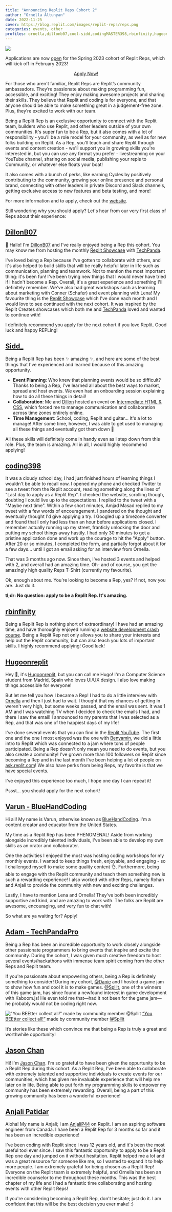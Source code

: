 ```yaml
---
title: "Announcing Replit Reps Cohort 2"
author: "Ornella Altunyan"
date: 2022-11-25
cover: https://blog.replit.com/images/replit-reps/reps.png
categories: events, other
profiles: ornella,dillonb07,cool-sidd,codingMASTER398,rbinfinity,hugoonreplit,VarunPatel12,TechPandaPro,jlc893,AnjaliP44
---
```


![](https://blog.replit.com/images/replit-reps/reps.png)

Applications are now [open](https://replit-reps.replit-community.repl.co/) for the Spring 2023 cohort of Replit Reps, which will kick off in February 2023! 

<div style="display: flex; justify-content: center;">
      <a class="cta-btn" href="https://replit-reps.replit-community.repl.co/" target="_blank">Apply Now!</a>
    </div>

For those who aren't familiar, Replit Reps are Replit’s community ambassadors. They’re passionate about making programming fun, accessible, and exciting! They enjoy making awesome projects and sharing their skills. They believe that Replit and coding is for everyone, and that anyone should be able to make something great in a judgement-free zone. Plus, they’re excited to work with our team.

Being a Replit Rep is an exclusive opportunity to connect with the Replit team, builders who use Replit, and other leaders outside of your own communities. It's super fun to be a Rep, but it also comes with a lot of responsibility - you'll be a role model for your community, as well as for new folks building on Replit. As a Rep, you'll teach and share Replit through events and content creation - we'll support you in growing skills you're interested in, but you can use any format you prefer - livestreaming on your YouTube channel, sharing on social media, publishing your repls to Community, or whatever else floats your boat!

It also comes with a bunch of perks, like earning Cycles by positively contributing to the community, growing your online presence and personal brand, connecting with other leaders in private Discord and Slack channels, getting exclusive access to new features and beta testing, and more!

For more information and to apply, check out the [website](https://replit-reps.replit-community.repl.co/). 

Still wondering why you should apply? Let's hear from our very first class of Reps about their experience:

## [DillonB07](https://replit.com/@dillonb07)

👋 Hallo! I'm [DillonB07](https://replit.com/@DillonB07) and I've really enjoyed being a Rep this cohort. You may know me from hosting the monthly [Replit Showcase](https://replit-showcase.dillonb07.repl.co) with [TechPanda](https://replit.com/@TechPandaPro).

I've loved being a Rep because I've gotten to collaborate with others, and it's also helped to build skills that will be really helpful later in life such as communication, planning and teamwork. Not to mention the most important thing: it's been fun! I've been trying new things that I would never have tried if I hadn't become a Rep. Overall, it's a great experience and something I'll definitely remember. We've also had great workshops such as learning about marketing with Conner (Schafer) and event planning with Lena! My favourite thing is the [Replit Showcase](https://replit-showcase.dillonb07.repl.co) which I've done each month and I would love to see continued with the next cohort. It was inspired by the Replit Creates showcases which both me and [TechPanda](https://replit.com/@TechPandaPro) loved and wanted to continue with!

I definitely recommend you apply for the next cohort if you love Replit. Good luck and happy REPLing!

## [Sidd_](https://replit.com/@cool-sidd) 

Being a Replit Rep has been ✨ amazing ✨, and here are some of the best things that I've experienced and learned because of this amazing opportunity.

- **Event Planning**: Who knew that planning events would be so difficult? Thanks to being a Rep, I've learned all about the best ways to market, spread and host events. We even had an onboarding session explaining how to do all these things in detail!
- **Collaboration**: Me and [Dillon](https://replit.com/@DillonB07) hosted an event on [Intermediate HTML & CSS](https://www.youtube.com/watch?v=JXdUroGHgpw), which forced me to manage communication and collaboration across time zones entirely online.
- **Time Management**: School, coding, Replit and guitar... It's a lot to manage! After some time, however, I was able to get used to managing all these things and eventually got them down 🎯

All these skills will definitely come in handy even as I step down from this role. Plus, the team is amazing. All in all, I would highly recommend applying!

## [coding398](https://replit.com/@codingMASTER398)

It was a cloudy school day, I had just finished hours of learning things I wouldn't be able to recall now. I opened my phone and checked Twitter to see a tweet from the Replit account, reading something along the lines of "Last day to apply as a Replit Rep". I checked the website, scrolling though, doubting I could live up to the expectations. I replied to the tweet with a "Maybe next time". Within a few short minutes, Amjad Masad replied to my tweet with a few words of encouragement. I pandered on the thought and eventually thought I'd give applying a try. I Googled up a timezone converter and found that I only had less than an hour before applications closed. I remember actually running up my street, franticly unlocking the door and putting my school things away hastily. I had only 30 minutes to get a pristine application done and work up the courage to hit the "Apply" button. After 20 or so minutes, I completed the form, and partially forgot about it for a few days... until I got an email asking for an interview from Ornella.

That was 3 months ago now. Since then, I've hosted 3 events and helped with 2, and overall had an amazing time. Oh- and of course, you get the amazingly high quality Reps T-Shirt (currently my favourite).

Ok, enough about me. You're looking to become a Rep, yes? If not, now you are. Just do it. 

**tl;dr: No question: apply to be a Replit Rep. It's amazing.**

## [rbinfinity](https://replit.com/@rbinfinity)

Being a Replit Rep is nothing short of extraordinary! I have had an amazing time, and have thoroughly enjoyed running a [website development crash course](https://website-development-crash-course.rbinfinity.repl.co). Being a Replit Rep not only allows you to share your interests and help out the Replit community, but can also teach you lots of important skills. I highly recommend applying! Good luck!

## [Hugoonreplit](https://replit.com/@Hugoonreplit)

Hey 👋, it's [Hugoonreplit](https://replit.com/@Hugoonreplit), but you can call me Hugo! I'm a Computer Science student from Madrid, Spain who loves UI/UX design. I also love making things accessible for everyone!

But let me tell you how I became a Rep! I had to do a little interview with [Ornella](https://replit.com/@ornella) and then I just had to wait. I thought that my chances of getting in weren't very high, but some weeks passed, and the email was sent. It was 1 AM and I was watching TV when I decided to check the emails I had, and there I saw the email! I announced to my parents that I was selected as a Rep, and that was one of the happiest days of my life!

I've done several events that you can find in the [Replit YouTube](https://www.youtube.com/playlist?list=PLto9KpJAqHMQ9DI8d9q2UU6EvcBkiyoMp). The first one and the one I most enjoyed was the one with [Benyamin](https://twitter.com/ObiWanBenoni), we did a little intro to Replit which was connected to a jam where tons of people participated. Being a Rep doesn't only mean you need to do events, but you also create a community! I've grown more than 100 followers on Replit since becoming a Rep and in the last month I've been helping a lot of people on [ask.replit.com](https://ask.replit.com)! We also have perks from being Reps, my favorite is that we have special events. 

I've enjoyed this experience too much, I hope one day I can repeat it!

Pssst... you should apply for the next cohort!

## [Varun - BlueHandCoding](https://replit.com/@VarunPatel12)

Hi all! My name is Varun, otherwise known as [BlueHandCoding](https://www.tiktok.com/@bluehandcoding). I'm a content creator and educator from the United States.

My time as a Replit Rep has been PHENOMENAL! Aside from working alongside incredibly talented individuals, I've been able to develop my own skills as an orator and collaborater.

One the activities I enjoyed the most was hosting coding workshops for my monthly events. I wanted to keep things fresh, enjoyable, and engaging - so I challenged myself to make some quality content 👌. Furthermore, being able to engage with the Replit community and teach them something new is such a rewarding experience! I also worked with other Reps, namely Rohan and Anjali to provide the community with new and exciting challenges.

Lastly, I have to mention Lena and Ornella! They've both been incredibly supportive and kind, and are amazing to work with. The folks are Replit are awesome, encouraging, and very fun to chat with!

So what are ya waiting for? Apply!

## [Adam - TechPandaPro](https://replit.com/@TechPandaPro)

Being a Rep has been an incredible opportunity to work closely alongside other passionate programmers to bring events that inspire and excite the community. During the cohort, I was given much creative freedom to host several events/hackathons with immense team spirit coming from the other Reps and Replit team.

If you're passionate about empowering others, being a Rep is definitely something to consider! During my cohort, [@Danie](https://replit.com/@lajbel) and I hosted a game jam to show how fun and cool it is to make games. [@Spllit](https://replit.com/@Spllit), one of the winners of this game jam, has since found a newfound interest in game development with Kaboom.js! He even told me that—had it not been for the game jam—he probably would not be coding right now.

!["You BEEtter collect all!" made by community member @Spllit](https://blog.replit.com/images/replit-reps/spllit_game.png)
[“You BEEtter collect all!”](https://replit.com/@Spllit/You-BEEtter-collect-all?v=1) made by community member [@Spllit](https://replit.com/@Spllit)

It’s stories like these which convince me that being a Rep is truly a great and worthwhile opportunity!

## [Jason Chan](https://replit.com/@jlc893)

Hi! I'm [Jason Chan](https://replit.com/@jlc893). I'm so grateful to have been given the oppurtunity to be a Replit Rep during this cohort. As a Replit Rep, I've been able to collaborate with extremely talented and supportive individuals to create events for our communities, which has given me invaluable experience that will help me later on in life. Being able to put forth my programming skills to empower my community has been extremely rewarding. Overall, being a part of this growing community has been a wonderful experience!

## [Anjali Patidar](https://replit.com/@AnjaliP44)

Aloha! My name is Anjali; I am [AnjaliP44](https://replit.com/@AnjaliP44) on Replit. I am an aspiring software engineer from Canada. I have been a Replit Rep for 3 months so far and it has been an incredible experience!

I've been coding with Replit since I was 12 years old, and it's been the most useful tool ever since. I saw this fantastic opportunity to apply to be a Replit Rep one day and jumped on it without hesitation. Replit helped me a lot and was a great resource for someone like me, so I wanted to expand it to help more people. I am extremely grateful for being chosen as a Replit Rep! Everyone on the Replit team is extremely helpful, and Ornella has been an incredible counselor to me throughout these months. This was the best chapter of my life and I had a fantastic time collaborating and hosting events with other Replit Reps!

If you're considering becoming a Replit Rep, don't hesitate; just do it. I am confident that this will be the best decision you ever make! :)
